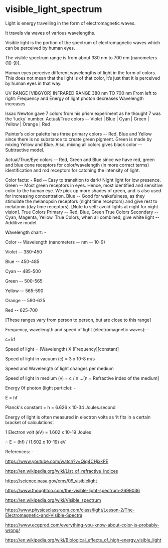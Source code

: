 # visible_light_spectrum


Light is energy travelling in the form of electromagnetic waves.

It travels via waves of various wavelengths.

Visible light is the portion of the spectrum of electromagnetic waves which can be perceived by human eyes.

The visible spectrum range is from about 380 nm to 700 nm [nanometers (10-9)].

Human eyes perceive different wavelengths of light in the form of colors. This does not mean that the light is of that color, it’s just that it is perceived by human eyes in that way.

UV RANGE [VIBGYOR] INFRARED RANGE 
380 nm TO 700 nm
From left to right:
Frequency and Energy of light photon decreases
Wavelength increases

Issac Newton gave 7 colors from his prism experiment as he thought 7 was the ‘lucky’ number.
Actual/True colors -- Violet | Blue | Cyan | Green | Yellow | Orange | Red

Painter’s color palette has three primary colors -- Red, Blue and Yellow since there is no substance to create green pigment. Green is made by mixing Yellow and Blue. Also, mixing all colors gives black color -- Subtractive model.

Actual/True/Eye colors -- Red, Green and Blue since we have red, green and blue cone receptors for color/wavelength (in more correct terms) identification and rod receptors for catching the intensity of light.

Color facts: -
Red -- Easy to transition to dark/ Night light for low presence.
Green -- Most green receptors in eyes. Hence, most identified and sensitive color to the human eye. We pick up more shades of green, and is also used for increasing concentration.
Blue -- Good for wakefulness, as they stimulate the melanopsin receptors (night time receptors) and give rest to melatonin (day time receptors). [Note to self: avoid lights at night for night vision].
True Colors Primary -- Red, Blue, Green
True Colors Secondary -- Cyan, Magenta, Yellow.
True Colors, when all combined, give white light -- Additive model.

Wavelength chart: -

Color -- Wavelength (nanometers -- nm -- 10-9)

Violet -- 380-450

Blue -- 450-485

Cyan -- 485-500

Green -- 500-565

Yellow  -- 565-590

Orange -- 590-625

Red -- 625-700

[These ranges vary from person to person, but are close to this range]

Frequency, wavelength and speed of light (electromagnetic waves): -

c=λf

Speed of light = (Wavelength) X (Frequency)[constant]

Speed of light in vacuum (c) = 3 x 10-8 m/s

Speed and Wavelength of light changes per medium

Speed of light in medium (v) = c / n …[n = Refractive index of the medium]

Energy 0f photon (light particle): -

E = hf

Planck's constant = h = 6.626 x 10-34 Joules.second

Energy of light is often measured in electron volts as ‘it fits in a certain bracket of calculations’.

1 Electron volt (eV) = 1.602 x 10-19 Joules

∴ E = (hf) / (1.602 x 10-19) eV



References: -

https://www.youtube.com/watch?v=Qiq4CHjxkPE

https://en.wikipedia.org/wiki/List_of_refractive_indices

https://science.nasa.gov/ems/09_visiblelight

https://www.thoughtco.com/the-visible-light-spectrum-2699036

https://en.wikipedia.org/wiki/Visible_spectrum

https://www.physicsclassroom.com/class/light/Lesson-2/The-Electromagnetic-and-Visible-Spectra

https://www.ecgprod.com/everything-you-know-about-color-is-probably-wrong/

https://en.wikipedia.org/wiki/Biological_effects_of_high-energy_visible_light





